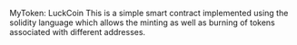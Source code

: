 MyToken: LuckCoin
This is a simple smart contract implemented using the solidity language which allows the minting as well as burning of tokens associated with different addresses.
